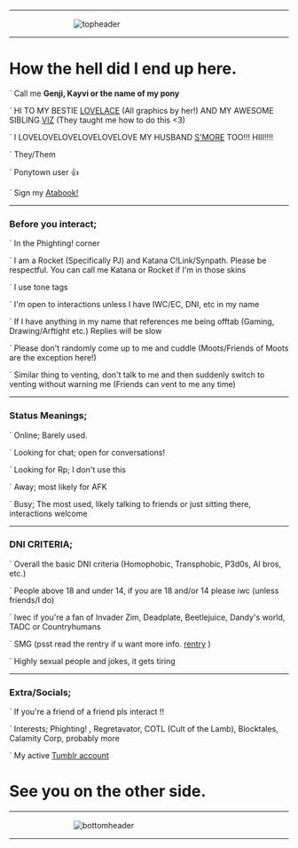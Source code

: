 ___
ㅤㅤㅤㅤㅤㅤㅤㅤㅤ![topheader](https://github.com/user-attachments/assets/2b6597fc-53c0-41db-aacc-f3349359a7f4)
___
# How the hell did I end up here.


` Call me **Genji, Kayvi or the name of my pony**

` HI TO MY BESTIE [LOVELACE](https://github.com/ONE-TIMES-ONE) (All graphics by her!) AND MY AWESOME SIBLING [VIZ](https://github.com/Vizerp) (They taught me how to do this <3)

` I LOVELOVELOVELOVELOVELOVE MY HUSBAND [S'MORE](https://summerxlogical.carrd.co/) TOO!!! HIII!!!!

` They/Them

` Ponytown user 👍

` Sign my [Atabook!](https://genjisgarden.atabook.org/)

___

### Before you interact;

` In the Phighting! corner

` I am a Rocket (Specifically PJ) and Katana C!Link/Synpath. Please be respectful. You can call me Katana or Rocket if I'm in those skins

` I use tone tags

` I'm open to interactions unless I have IWC/EC, DNI, etc in my name

` If I have anything in my name that references me being offtab (Gaming, Drawing/Arftight etc.) Replies will be slow

` Please don't randomly come up to me and cuddle (Moots/Friends of Moots are the exception here!)

` Similar thing to venting, don't talk to me and then suddenly switch to venting without warning me (Friends can vent to me any time)

___

### Status Meanings;

` Online; Barely used.

` Looking for chat; open for conversations!

` Looking for Rp; I don't use this

` Away; most likely for AFK

` Busy; The most used, likely talking to friends or just sitting there, interactions welcome

___

### DNI CRITERIA;

` Overall the basic DNI criteria (Homophobic, Transphobic, P3d0s, AI bros, etc.)

` People above 18 and under 14, if you are 18 and/or 14 please iwc (unless friends/I do)

` Iwec if you're a fan of Invader Zim, Deadplate, Beetlejuice, Dandy's world, TADC or Countryhumans

` SMG (psst read the rentry if u want more info. [rentry](rentry.co/smg-callout) )

` Highly sexual people and jokes, it gets tiring

___

### Extra/Socials;

` If you're a friend of a friend pls interact !!

` Interests; Phighting! , Regretavator, COTL (Cult of the Lamb), Blocktales, Calamity Corp, probably more

` My active [Tumblr account](https://www.tumblr.com/blog/hyp-fixator)


# See you on the other side.
___
ㅤㅤㅤㅤㅤㅤㅤㅤㅤ![bottomheader](https://github.com/user-attachments/assets/0fcdbbf0-2aac-4581-af1d-cd38676a420e)
___

